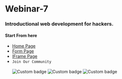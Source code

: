 # Webinar-7
### Introductional web development for hackers.</br>
#### Start From here  
- [Home Page](https://n00b-hack3rs-community.github.io/Webinar-7)
- [Form Page](https://n00b-hack3rs-community.github.io/Webinar-7/form/form.html)
- [IFrame Page](https://n00b-hack3rs-community.github.io/Webinar-7/iframe/iframe.html)</br>  
- ```Join Our Community```</br>  
![Custom badge](https://img.shields.io/badge/NHC-N00B%20HACK3RS%20COMMUNITY-brightgreen?style=plastic&logo=appveyor)
![Custom badge](https://img.shields.io/badge/NHC-Join%20Us-cyan?style=plastic&logo=appveyor?link=http://evil.org&link=http://127.0.0.1:800)
![Custom badge ](https://img.shields.io/badge/~Hack3r__Oneness-Instagram-02f5ff?style=plastic&logo=appveyor&link=https://instagram.com/hack3r_oneness)
 
